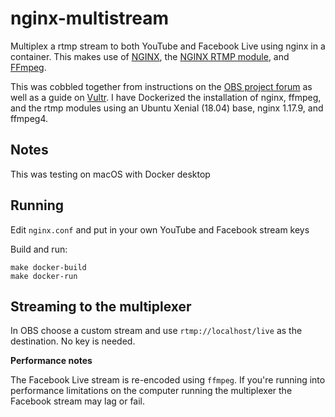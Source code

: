 # nginx-multistream

Multiplex a rtmp stream to both YouTube and Facebook Live using nginx in a container. This makes use of [NGINX](https://www.nginx.com/), the [NGINX RTMP module](https://github.com/arut/nginx-rtmp-module), and [FFmpeg](https://www.ffmpeg.org/).

This was cobbled together from instructions on the [OBS project forum](https://obsproject.com/forum/resources/how-to-set-up-your-own-private-rtmp-server-using-nginx.50/) as well as a guide on [Vultr](https://www.vultr.com/docs/setup-nginx-rtmp-on-ubuntu-14-04). I have Dockerized the installation of nginx, ffmpeg, and the rtmp modules using an Ubuntu Xenial (18.04) base, nginx 1.17.9, and ffmpeg4.

## Notes

This was testing on macOS with Docker desktop

## Running

Edit `nginx.conf` and put in your own YouTube and Facebook stream keys

Build and run:

```
make docker-build
make docker-run
```

## Streaming to the multiplexer

In OBS choose a custom stream and use `rtmp://localhost/live` as the destination. No key is needed.

**Performance notes**

The Facebook Live stream is re-encoded using `ffmpeg`. If you're running into performance limitations on the computer running the multiplexer the Facebook stream may lag or fail.
